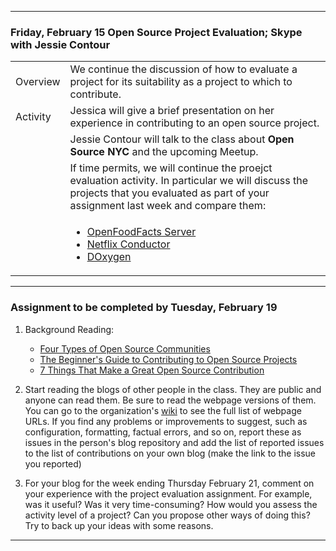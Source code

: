 --------------------------------------------------------------------------------

### Friday, February 15 Open Source Project Evaluation; Skype with Jessie Contour

|                               |        |                              
|:---|:----|
|Overview       | We continue the discussion of how to evaluate a project for its suitability as a project to which to contribute. | 
|Activity       | Jessica will give a brief presentation on her experience in contributing to an open source project.|
|               | Jessie Contour will talk to the class about **Open Source NYC** and the upcoming Meetup. |
|               | If time permits, we will continue the proejct evaluation activity. In particular we will discuss the projects that you evaluated as part of your assignment last week and compare them: |
|               | <ul><li>[OpenFoodFacts Server](https://github.com/openfoodfacts/openfoodfacts-server)</li><li>[Netflix Conductor](https://github.com/Netflix/conductor)</li><li>[DOxygen](https://github.com/doxygen/doxygen)</li></ul> |

---

### Assignment to be completed by Tuesday, February 19
1. Background Reading:
   - [Four Types of Open Source Communities](https://opensource.com/business/13/6/four-types-organizational-structures-within-open-source-communities)
   - [The Beginner's Guide to Contributing to Open Source Projects](https://blog.newrelic.com/engineering/open-source_gettingstarted/ )
   - [7 Things That Make a Great Open Source Contribution](https://blog.newrelic.com/2014/11/05/open-source-contribution/) 

1. Start reading the blogs of other people in the class. They are public and anyone can read them. Be sure to read the webpage versions of
   them.
   You can go to the organization's [wiki](https://github.com/hunter-college-ossd-spr19/wiki) to see the full list of webpage URLs.
   If you find any problems or improvements to suggest, such as configuration, formatting, factual errors, and so on,  report these as issues in the person's blog repository and
   add the list of reported issues to the list of contributions on your own blog (make the link to the issue you reported)
1. For your blog for the week ending Thursday February 21,   comment on your experience with the project evaluation assignment. For example, was it useful? Was it very time-consuming? 
     How would you assess the activity level of a project? Can you propose other ways of doing this? Try to back up your ideas with some 
     reasons.
   
--------------------------------------------------------------------------------
